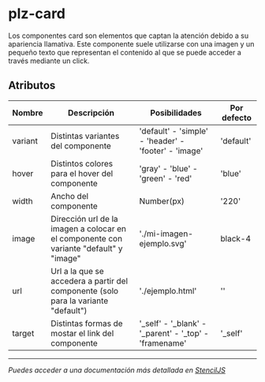 # plz-card

Los componentes card son elementos que captan la atención debido a su apariencia llamativa. Este componente
suele utilizarse con una imagen y un pequeño texto que representan el contenido al que se puede acceder a
través mediante un click.

## Atributos

| Nombre   | Descripción                                                                                | Posibilidades                                                                 | Por defecto              |
|----------|--------------------------------------------------------------------------------------------|--------------------------------------------------------------------------------|--------------------------|
| variant  | Distintas variantes del componente                                                         | 'default' - 'simple' - 'header' - 'footer' - 'image'                           | 'default'                |
| hover    | Distintos colores para el hover del componente                                             | 'gray' - 'blue' - 'green' - 'red'                                              | 'blue'                   |
| width    | Ancho del componente                                                                       | Number(px)                                                                     | '220'                    |
| image    | Dirección url de la imagen a colocar en el componente con variante "default" y "image"   | './mi-imagen-ejemplo.svg'                                                     | black-4                  |
| url      | Url a la que se accedera a partir del componente (solo para la variante "default")         | './ejemplo.html'                                                              | ''                       |
| target   | Distintas formas de mostar el link del componente                                          | '_self' - '_blank' - '_parent' - '_top' - 'framename'                         | '_self'                  |

--------------------------------------------------------------------------------------------------------------

*Puedes acceder a una documentación más detallada en [StencilJS](https://palaze-pablodiazjorge.netlify.app/)*
